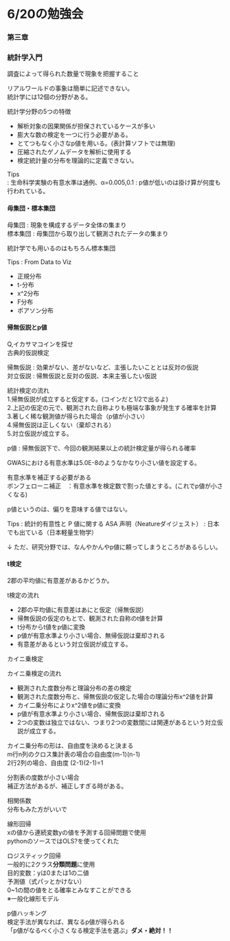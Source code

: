 # 6/20の勉強会

### 第三章
### 統計学入門
調査によって得られた数量で現象を把握すること  
  
リアルワールドの事象は簡単に記述できない。  
統計学には12個の分野がある。  
  
統計学分野の5つの特徴  
  
- 解析対象の因果関係が担保されているケースが多い  
- 膨大な数の検定を一つに行う必要がある。  
- とてつもなく小さなp値を用いる。(表計算ソフトでは無理)  
- 圧縮されたゲノムデータを解析に使用する  
- 検定統計量の分布を理論的に定義できない。  

Tips  
 : 生命科学実験の有意水準は通例、α=0.005,0.1
 : p値が低いのは掛け算が何度も行われている。

#### 母集団・標本集団
母集団 : 現象を構成するデータ全体の集まり  
標本集団 : 母集団から取り出して観測されたデータの集まり  

統計学でも用いるのはもちろん標本集団  
  
Tips : From Data to Viz  
  
- 正規分布
- t-分布
- x^2分布
- F分布
- ポアソン分布
  
#### 帰無仮説とp値
Q,イカサマコインを探せ  
古典的仮説検定  
  
帰無仮説 : 効果がない、差がないなど、主張したいこととは反対の仮説  
対立仮説 : 帰無仮説と反対の仮説、本来主張したい仮説  
  
統計検定の流れ  
1.帰無仮説が成立すると仮定する。(コインだと1/2で出るよ)  
2.上記の仮定の元で、観測された自称よりも極端な事象が発生する確率を計算  
3.著しく稀な観測値が得られた場合（p値が小さい）  
4.帰無仮説は正しくない（棄却される）  
5.対立仮説が成立する。  
  
p値 : 帰無仮説下で、今回の観測結果以上の統計検定量が得られる確率  
  
GWASにおける有意水準は5.0E-8のようなかなり小さい値を設定する。
  
有意水準を補正する必要がある  
ボンフェローニ補正　：有意水準を検定数で割った値とする。(これでp値が小さくなる)  
  
p値というのは、偏りを意味する値ではない。  
  
Tips
 : 統計的有意性と P 値に関する ASA 声明（Neatureダイジェスト）
 : 日本でも出ている（日本軽量生物学）
  
↓
ただ、研究分野では、なんやかんやp値に頼ってしまうところがあるらしい。

#### t検定
2郡の平均値に有意差があるかどうか。  
  
t検定の流れ  
  
- 2郡の平均値に有意差はあにと仮定（帰無仮説）
- 帰無仮説の仮定のもとで、観測された自称のt値を計算
- t分布からt値をp値に変換
- p値が有意水準より小さい場合、無帰仮説は棄却される
- 有意差があるという対立仮説が成立する。
  
  
カイニ乗検定  
  
カイニ乗検定の流れ  
  
- 観測された度数分布と理論分布の差の検定
- 観測された度数分布と、帰無仮説の仮定した場合の理論分布x^2値を計算
- カイ二乗分布によりx^2値をp値に変換
- p値が有意水準より小さい場合、帰無仮説は棄却される
- 2つの変数は独立ではない、つまり2つの変数間には関連があるという対立仮説が成立する。

カイニ乗分布の形は、自由度を決めると決まる  
m行n列のクロス集計表の場合の自由度(m-1)(n-1)  
2行2列の場合、自由度 (2-1)(2-1)=1  
  
分割表の度数が小さい場合  
補正方法があるが、補正しすぎる時がある。  
  
相関係数  
分布もみた方がいいで  
  
線形回帰  
xの値から連続変数yの値を予測する回帰問題で使用  
pythonのソースではOLS?を使ってくれた
  
ロジスティック回帰  
一般的に2クラス**分類問題**に使用  
目的変数：yは0または1の二値  
予測値（式パッとかけない）  
0~1の間の値をとる確率とみなすことができる  
※一般化線形モデル
  
  
p値ハッキング  
検定手法が異なれば、異なるp値が得られる  
「p値がなるべく小さくなる検定手法を選ぶ」**ダメ・絶対！！**

